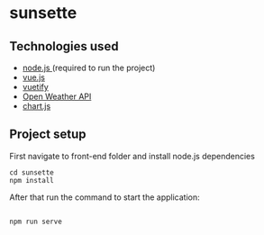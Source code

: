 # sunsette

  
  ## Technologies used
  - [node.js ](https://nodejs.org/en/) (required to run the project)
  - [vue.js ](https://vuejs.org/)
  - [vuetify ](https://vuetifyjs.com/en/)
  - [Open Weather API](https://openweathermap.org/api)
  - [chart.js](https://www.chartjs.org/)
  
## Project setup

First navigate to front-end folder and install node.js dependencies
```
cd sunsette 
npm install
```

  

After that run the command to start the application:

```

npm run serve

```

  
